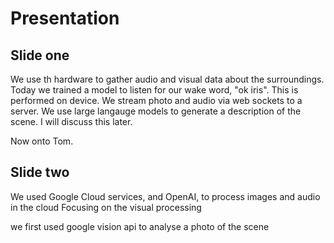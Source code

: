 # Presentation

## Slide one
We use th hardware to gather audio and visual data about the surroundings.
Today we trained a model to listen for our wake word, "ok iris". This is performed on device. 
We stream photo and audio via web sockets to a server.
We use large langauge models to generate a description of the scene. I will discuss this later.
    
Now onto Tom.

## Slide two

We used Google Cloud services, and OpenAI, to process images and audio in the cloud
Focusing on the visual processing

we first used google vision api to analyse a photo of the scene 
